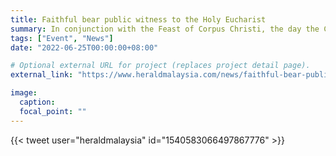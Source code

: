 ```yaml
---
title: Faithful bear public witness to the Holy Eucharist
summary: In conjunction with the Feast of Corpus Christi, the day the Church celebrates the real presence of Jesus in the Eucharist, parishioners of the Church of the Holy Name of Mary took part in a Eucharistic procession through the different areas of the parish.
tags: ["Event", "News"]
date: "2022-06-25T00:00:00+08:00"

# Optional external URL for project (replaces project detail page).
external_link: "https://www.heraldmalaysia.com/news/faithful-bear-public-witness-to-the-holy-eucharist/66416/1?fbclid=IwAR0m4Ar87BM4a4yGLN0cE8QuQmp3n1RNoVgGhemUcyk4AaAUy8nuK9aDxKo"

image:
  caption:
  focal_point: ""
---
```

{{< tweet user="heraldmalaysia" id="1540583066497867776" >}}
